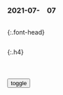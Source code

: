 ### 2021-07-　07

```note
```

{:.font-head}

```tip
```

{:.h4}

<table id="tb1" style="white-space: pre-wrap">
</table>
<button onclick="toggleb()">toggle</button>
<pre id="pr2" style="display: none">
<!-- 🍅<br>　<hr>🍑 -->

霍金黑洞面积定理首次获观测证实
https://www.sohu.com/a/475969323_115479

穷g恶之花：海地总统身中12枪，他想“改g”却树敌百万
https://m.thepaper.cn/baijiahao_13530858

我们在总统身上发现了12个洞，
　总统办公室和卧室被洗劫一空，我们发现他仰面躺着，身穿蓝色裤子与白色衬衣，都沾满了血，他张着嘴，左眼炸裂，
　　我们看到子弹击中他的前额，每个乳头一个，臀部三个，腹部一个。

尽管莫里斯有自己的安保人员——隶属于海地gjj察的专门部队——但只有总统和他的妻子中弹。

在gj失能zd恶斗的状态下，造成shq力真空，有组织的黑帮开始填补这一空白。过去一年，黑帮已占领首都部分地区。它们实行恐怖t治，绑架、抢劫和与帮派暴力盛行，导致海地部分地区已经无法治理。

因为我想推动经济改g，所以得罪很多人的利益......我猜海地大概有100万人都想杀死我。”死前几周，莫里斯曾对国际媒体说，自己动了许多人的奶酪，太多人希望他死。

一直以来，莫里斯渴望更多q力，希望打破“长达数十年的z治危机”。修宪将允许莫里斯竞选下任总统，对jj控制q加深，并对在职期采取的行动给予法律豁免，以实现其大刀阔斧的改g。

然而海地这个拥有约1100万人口的gj，在绰号“医生爸爸”(Papa Doc)的弗朗索瓦·杜瓦利埃(François Duvalier)、及绰号“医生娃娃”(Baby Doc)的儿子让-克洛德(Jean-Claude)的二十多年d裁t治下，rm早已苦难深重，他们1986年垮台后，大家已不再信任z治强人。1987的《海地宪章》正是为防止强人d裁而设计。

海地总理爆料：总统被刺杀前曾遭酷刑
https://baijiahao.baidu.com/s?id=1704998320563125909&wfr=spider&for=pc

在家中被枪杀的海地总统三年前曾访台湾，拿走1.5亿美元贷款
https://baijiahao.baidu.com/s?id=1704625688398831553&wfr=spider&for=pc

淡泊过k
　犯罪集团、黑恶势力报复？外g势力干预？

漫望雅0a　
　把海地治理的人人都去吃土的总统，死有余辜

楚鸾T　
　通过这篇报道文章里内容来推断，这事是谁干的估计已经清楚了～

雨点lin　
　美g佬，大g恐怖主义

草莓小草m
　蔡英w为何无人能斩其首？

一路平安18　
　迟早会到来！她这种“台d”分子，没有好下场！

海上马车夫03　
　谁让他去台湾，一去不回头。

勤奋的FWEFQW　
　俄罗s发言人说，zg有句话，不言而喻
2小时前

frank8866　
　恶人自有恶人磨………肯定是大坏蛋美g干的

燃！这就是zgg产d员的手
https://baijiahao.baidu.com/s?id=1704614280694958135&wfr=spider&for=pc

刘兆j：zg不在香g公开活动的承诺已不合时宜
https://www.guancha.cn/liuzhaojia/2021_07_07_597278_s.shtml

zgrm站起来了，zhmz任人宰割、饱受欺凌的时代一去不复返了
http://k.sina.com.cn/article_3937348351_meaaf2aff03300vfx9.html

忍你很久了！以色l新总理就任，内塔尼亚胡下台前炮轰美g总统
https://www.163.com/dy/article/GCHRITDC0550A6MF.html

那时候的犹太人一无所有，而现在以色l人有gj、有j队、什么都有了。

还有一句话我没说：你根本不懂相声”马志m的悲喜剧(组
http://roll.sohu.com/20121011/n384926999.shtml

一个时代有一个时代的z治。但只要有人、有动物，抢食的事儿总有—这鸡吃着食呢，那个过来把它鹐走了。你心疼被鹐的鸡，把那个给轰走。它照鹐别的鸡，反过来，这挨鹐的也去鹐别的。

犹太人中的“另类”，为何有些犹太人极度反对“以色lgj
https://new.qq.com/omn/20201217/20201217A01C0U00.html

极端正统派，又称哈雷迪犹太教，早在在十九世纪末、二十世纪初，正当鼓吹犹太复g的锡安主义正兴盛时，许多哈雷迪教徒却反对锡安主义。
　以色lg的建立是违反了这个教义的，属于人为干涉历史，而任何任何干涉历史进程的举动都是违背犹太律法的。

https://inews.gtimg.com/newsapp_bt/0/12919879437/1000

极端正统派游行，要求以色lg立刻解体

以色lzf给钱养着，
　这些人甚至反对服by，就连这以色lzf都宽容，

https://inews.gtimg.com/newsapp_bt/0/12919879438/1000

https://inews.gtimg.com/newsapp_bt/0/12919879439/1000

2006年9月7日伦敦特拉法加广场上反锡安主义的犹太人，牌子上书“犹太教和锡安主义完全相反”、“停止巴勒斯t人饥荒

吉翁公g
https://baike.baidu.com/item/吉翁公国

大厦将倾，元大都的崩溃
https://www.sohu.com/a/250658203_457251

大明h军横扫百万蒙鞑，血洗元大都
https://www.pinlue.com/article/2018/09/1504/327171996816.html

朱元璋真的曾血洗山东吗？很多人听祖辈说过去来自山西大槐树下
https://www.sohu.com/a/458412151_121068944

在山东m间有流传较广的一个传说：朱元璋做了皇帝后，派兵ts山东人。为了s光，反复三次才s光。原因竟是当年朱元璋在山东讨饭时，山东人不肯舍施，常使他饿肚子。

屠城 血洗 白骨堆砌出的蒙g帝g 其疯狂程度超乎你想象
https://baijiahao.baidu.com/s?id=1574489705840922&wfr=spider&for=pc

俄罗s军迷重演珍宝岛事件 扮j放j持红宝书痛打苏军
https://www.guancha.cn/society/2013_10_12_178046.shtml

左手打美帝，右手打苏修，用红脑壳撞碎敌人的乌龟壳
https://tieba.baidu.com/p/1863001652

陈延年：我们d是从困苦艰难的g命斗争中强大出来的
https://baijiahao.baidu.com/s?id=1599780208442865494&wfr=spider&for=pc

1927年7月4日晚，陈延年被gmd反动jj押赴刑场。刽子手喝令他跪下，他却高声回应：g命者光明磊落、视死如归，只有站着死，决不跪下！几个执刑士兵用b力将其按下，松手挥刀时，不意陈延年又一跃而起，这一刀未砍着颈项，刽子手也差点吓得摔倒。最后，他竟被凶手们按在地上以乱刀残忍地s害。

我们的d不是从天上掉下来的，也不是从地上生出来的，更不是从海外飞来的，而是在长期不断的g命斗争中，从困苦艰难的g命斗争中生长出来的，强大出来的。

俄罗s失事飞机上28人全部遇难 乘客起飞前“最后的自拍”令人心碎
https://new.qq.com/rain/a/20210706V0BG1700

非遗诗历丨已识乾坤大，犹怜草木青
https://xw.qq.com/cmsid/20190422A05BFG/20190422A05BFG00

一般很少读明清以下诗，感觉如同苏轼读孟郊，“所得不偿劳”。但这首的确是好。叶圣陶先生也曾称赞“表现之佳，音节之响，无愧古人”。尤其“已识乾坤大，犹怜草木青”两句，真是好。读罢有坐井之愧。

这世界上的很多关系剖析开来，它都是那样的俗不可耐
https://www.163.com/dy/article/GE6IB5TH05372GUE.html

德国表态：美国不收我们收
https://baijiahao.baidu.com/s?id=1704529032208109546&wfr=spider&for=pc

巨石刻有“zgg产d” 专家称疑为外星人所为
http://news.sina.com.cn/s/2003-12-23/19501413435s.shtml

孙悟空对女孩子有多温柔
https://weibo.com/5220839587/KnuHpC7pi

https://wx2.sinaimg.cn/mw690/005Hk6S7gy1gs7annakv8j615o3j34qp02.jpg
https://wx4.sinaimg.cn/mw690/005Hk6S7gy1gs7ano3etaj60xc32s1kk02.jpg
https://wx3.sinaimg.cn/mw690/005Hk6S7gy1gs7anrcuiej615o2ks7w302.jpg

我一直觉得孙悟空能作为gm度断层的top，
美强惨的加持是一方面，但强者怜弱才是永
恒的苏点！真正的惩恶扬善心如佛
之前总能看到有人说什么只认花果齐天圣，
不识灵山斗战佛，好像猴子成了佛就是带上
枷锁，没有以前又傲又狂闹天宫的气势了。
但我觉得，取经一路也是对孙悟空的历练。
能学会收敛冲动，反而也是一种成长。
已识乾坤大，犹怜草木青。这种感觉不知道
有没有人能理解。
说了这么多，什么齐天圣斗战佛，小孩子才
做选择，成年人当然是都要

你们兔z：可以看看西游记原著描写的猴哥，虎皮裙自己缝的，悟性比唐僧还高，“只要你见性志诚，念念回首处，即是灵山”，这话是猴哥说出来点拨唐僧的，

https://wx4.sinaimg.cn/mw690/005Hk6S7gy1gs7ant0udtj60v9130n5t02.jpg
https://wx2.sinaimg.cn/mw1024/005Hk6S7gy1gs7annakv8j615o3j34qp02.jpg
https://wx4.sinaimg.cn/large/005Hk6S7gy1gs7ano3etaj60xc32s1kk02.jpg

坐拥灭世之力，不失惜花之心
https://new.qq.com/omn/20210326/20210326A05GPW00.html

https://inews.gtimg.com/newsapp_bt/0/13337007132/1000
老将不死，薪火相传`awm绝地求生`

未知全貌，不予置评`魔道祖师`

<!-- 🍅<br>　<hr>🍑 -->
</pre>

<script src="https://cdn.jsdelivr.net/npm/jquery@3.5.1/dist/jquery.min.js"></script>

<link rel="stylesheet" href="https://cdn.jsdelivr.net/gh/fancyapps/fancybox@3.5.7/dist/jquery.fancybox.min.css" />
<script src="https://cdn.jsdelivr.net/gh/fancyapps/fancybox@3.5.7/dist/jquery.fancybox.min.js"></script>

<script type="text/javascript">

setTimeout(function(){
  tb1.innerHTML = parseURL(pr2.innerHTML);
},0);

var __urlRegex = /(\b(https?|ftp|file):\/\/[-A-Z0-9+&@#\/%?=~_|!:,.;]*[-A-Z0-9+&@#\/%=~_|])/ig;
var __imgRegex = /\.(?:jpe?g|gif|png)$/i;

function parseURL($string){

    var exp = __urlRegex;
    return $string.replace(exp,function(match){
            __imgRegex.lastIndex=0;
            if(__imgRegex.test(match)){
                return '<a data-fancybox="gallery" href="' + match.replace("/p=700", "")
                 + '"><img src="' + match.replace("/p=700", "")+'" width="64"></a>';
            }
            else{
                return '<a href="' + match + '" target="_blank">' + match + '</a>';
            }
        }
    );
}

function toggleb() {
  var x = document.getElementById("pr2");
  if (x.style.display === "none") {
    x.style.display = "";
  } else {
    x.style.display = "none";
  }
}

</script>
